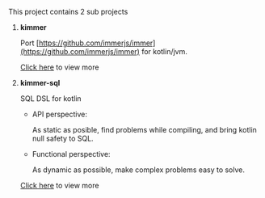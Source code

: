 This project contains 2 sub projects

1. **kimmer**

   Port [https://github.com/immerjs/immer](https://github.com/immerjs/immer) for kotlin/jvm.
   
   [Click here](./doc/kimmer-core/README.md) to view more

2. **kimmer-sql**

   SQL DSL for kotlin

   - API perspective:
   
      As static as posible, find problems while compiling, and bring kotlin null safety to SQL.
      
   - Functional perspective:
   
      As dynamic as possible, make complex problems easy to solve.
   
   [Click here](./doc/kimmer-sql/README.md) to view more
